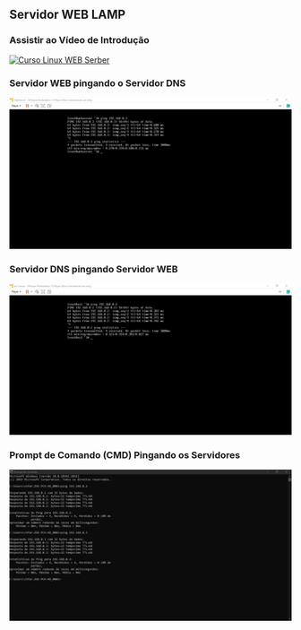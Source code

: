 ## Servidor WEB LAMP
### Assistir ao Vídeo de Introdução
[![Curso Linux WEB Serber](http://img.youtube.com/vi/fqR5SymRgLQ/0.jpg)](http://www.youtube.com/watch?v=fqR5SymRgLQ "Vídeo de Introdução ao Curso ")
### Servidor WEB pingando o Servidor DNS
![Servidor Web Pingando](https://github.com/Carlos15157/Servidor-WEB/blob/master/Print%20Servidor%20WEB%20Ping.jpg)
### Servidor DNS pingando Servidor WEB
![Servidor Dns Pingando](https://github.com/Carlos15157/Servidor-WEB/blob/master/Servidor%20DNS%20Pingando.jpg)
### Prompt de Comando (CMD) Pingando os Servidores
![CMD Pingando](https://github.com/Carlos15157/Servidor-WEB/blob/master/Print%20CMD%20Pingando.jpg)
